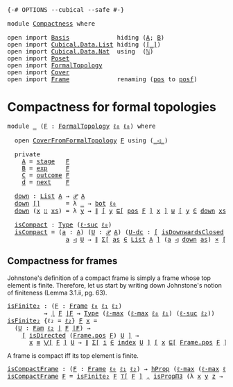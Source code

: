 <pre class="Agda"><a id="9" class="Symbol">{-#</a> <a id="13" class="Keyword">OPTIONS</a> <a id="21" class="Pragma">--cubical</a> <a id="31" class="Pragma">--safe</a> <a id="38" class="Symbol">#-}</a>

<a id="43" class="Keyword">module</a> <a id="50" href="Compactness.html" class="Module">Compactness</a> <a id="62" class="Keyword">where</a>

<a id="69" class="Keyword">open</a> <a id="74" class="Keyword">import</a> <a id="81" href="Basis.html" class="Module">Basis</a>             <a id="99" class="Keyword">hiding</a> <a id="106" class="Symbol">(</a><a id="107" href="Basis.html#2514" class="Generalizable">A</a><a id="108" class="Symbol">;</a> <a id="110" href="Basis.html#2531" class="Generalizable">B</a><a id="111" class="Symbol">)</a>
<a id="113" class="Keyword">open</a> <a id="118" class="Keyword">import</a> <a id="125" href="Cubical.Data.List.html" class="Module">Cubical.Data.List</a> <a id="143" class="Keyword">hiding</a> <a id="150" class="Symbol">(</a><a id="151" href="Cubical.Data.List.Base.html#298" class="Function Operator">[_]</a><a id="154" class="Symbol">)</a>
<a id="156" class="Keyword">open</a> <a id="161" class="Keyword">import</a> <a id="168" href="Cubical.Data.Nat.html" class="Module">Cubical.Data.Nat</a>  <a id="186" class="Keyword">using</a>  <a id="193" class="Symbol">(</a><a id="194" href="Cubical.Data.Nat.Base.html#222" class="Datatype">ℕ</a><a id="195" class="Symbol">)</a>
<a id="197" class="Keyword">open</a> <a id="202" class="Keyword">import</a> <a id="209" href="Poset.html" class="Module">Poset</a>
<a id="215" class="Keyword">open</a> <a id="220" class="Keyword">import</a> <a id="227" href="FormalTopology.html" class="Module">FormalTopology</a>
<a id="242" class="Keyword">open</a> <a id="247" class="Keyword">import</a> <a id="254" href="Cover.html" class="Module">Cover</a>
<a id="260" class="Keyword">open</a> <a id="265" class="Keyword">import</a> <a id="272" href="Frame.html" class="Module">Frame</a>             <a id="290" class="Keyword">renaming</a> <a id="299" class="Symbol">(</a><a id="300" href="Frame.html#3968" class="Function">pos</a> <a id="304" class="Symbol">to</a> <a id="pos"></a><a id="307" href="Compactness.html#307" class="Function">posf</a><a id="311" class="Symbol">)</a>
</pre>
# Compactness for formal topologies

<pre class="Agda"><a id="363" class="Keyword">module</a> <a id="370" href="Compactness.html#370" class="Module">_</a> <a id="372" class="Symbol">(</a><a id="373" href="Compactness.html#373" class="Bound">F</a> <a id="375" class="Symbol">:</a> <a id="377" href="FormalTopology.html#1345" class="Function">FormalTopology</a> <a id="392" href="Basis.html#2455" class="Generalizable">ℓ₀</a> <a id="395" href="Basis.html#2455" class="Generalizable">ℓ₀</a><a id="397" class="Symbol">)</a> <a id="399" class="Keyword">where</a>

  <a id="408" class="Keyword">open</a> <a id="413" href="Cover.html#378" class="Module">CoverFromFormalTopology</a> <a id="437" href="Compactness.html#373" class="Bound">F</a> <a id="439" class="Keyword">using</a> <a id="445" class="Symbol">(</a><a id="446" href="Cover.html#703" class="Datatype Operator">_◁_</a><a id="449" class="Symbol">)</a>

  <a id="454" class="Keyword">private</a>
    <a id="466" href="Compactness.html#466" class="Function">A</a> <a id="468" class="Symbol">=</a> <a id="470" href="FormalTopology.html#1665" class="Function">stage</a>   <a id="478" href="Compactness.html#373" class="Bound">F</a>
    <a id="484" href="Compactness.html#484" class="Function">B</a> <a id="486" class="Symbol">=</a> <a id="488" href="FormalTopology.html#1752" class="Function">exp</a>     <a id="496" href="Compactness.html#373" class="Bound">F</a>
    <a id="502" href="Compactness.html#502" class="Function">C</a> <a id="504" class="Symbol">=</a> <a id="506" href="FormalTopology.html#1852" class="Function">outcome</a> <a id="514" href="Compactness.html#373" class="Bound">F</a>
    <a id="520" href="Compactness.html#520" class="Function">d</a> <a id="522" class="Symbol">=</a> <a id="524" href="FormalTopology.html#1978" class="Function">next</a>    <a id="532" href="Compactness.html#373" class="Bound">F</a>

  <a id="537" href="Compactness.html#537" class="Function">down</a> <a id="542" class="Symbol">:</a> <a id="544" href="Agda.Builtin.List.html#148" class="Datatype">List</a> <a id="549" href="Compactness.html#466" class="Function">A</a> <a id="551" class="Symbol">→</a> <a id="553" href="Basis.html#3861" class="Function">𝒫</a> <a id="555" href="Compactness.html#466" class="Function">A</a>
  <a id="559" href="Compactness.html#537" class="Function">down</a> <a id="564" href="Agda.Builtin.List.html#185" class="InductiveConstructor">[]</a>       <a id="573" class="Symbol">=</a> <a id="575" class="Symbol">λ</a> <a id="577" href="Compactness.html#577" class="Bound">_</a> <a id="579" class="Symbol">→</a> <a id="581" href="Basis.html#3274" class="Function">bot</a> <a id="585" href="Compactness.html#392" class="Bound">ℓ₀</a>
  <a id="590" href="Compactness.html#537" class="Function">down</a> <a id="595" class="Symbol">(</a><a id="596" href="Compactness.html#596" class="Bound">x</a> <a id="598" href="Agda.Builtin.List.html#200" class="InductiveConstructor Operator">∷</a> <a id="600" href="Compactness.html#600" class="Bound">xs</a><a id="602" class="Symbol">)</a> <a id="604" class="Symbol">=</a> <a id="606" class="Symbol">λ</a> <a id="608" href="Compactness.html#608" class="Bound">y</a> <a id="610" class="Symbol">→</a> <a id="612" href="Basis.html#6919" class="Datatype Operator">∥</a> <a id="614" href="Basis.html#1600" class="Function Operator">[</a> <a id="616" href="Compactness.html#608" class="Bound">y</a> <a id="618" href="Poset.html#2551" class="Function">⊑[</a> <a id="621" href="FormalTopology.html#1525" class="Function">pos</a> <a id="625" href="Compactness.html#373" class="Bound">F</a> <a id="627" href="Poset.html#2551" class="Function">]</a> <a id="629" href="Compactness.html#596" class="Bound">x</a> <a id="631" href="Basis.html#1600" class="Function Operator">]</a> <a id="633" href="Cubical.Data.Sum.Base.html#226" class="Datatype Operator">⊎</a> <a id="635" href="Basis.html#1600" class="Function Operator">[</a> <a id="637" href="Compactness.html#608" class="Bound">y</a> <a id="639" href="Basis.html#3904" class="Function Operator">∈</a> <a id="641" href="Compactness.html#537" class="Function">down</a> <a id="646" href="Compactness.html#600" class="Bound">xs</a> <a id="649" href="Basis.html#1600" class="Function Operator">]</a> <a id="651" href="Basis.html#6919" class="Datatype Operator">∥</a> <a id="653" href="Agda.Builtin.Sigma.html#236" class="InductiveConstructor Operator">,</a> <a id="655" href="Basis.html#7006" class="Function">∥∥-prop</a> <a id="663" class="Symbol">_</a>

  <a id="668" href="Compactness.html#668" class="Function">isCompact</a> <a id="678" class="Symbol">:</a> <a id="680" href="Cubical.Core.Primitives.html#1230" class="Primitive">Type</a> <a id="685" class="Symbol">(</a><a id="686" href="Cubical.Core.Primitives.html#1174" class="Primitive">ℓ-suc</a> <a id="692" href="Compactness.html#392" class="Bound">ℓ₀</a><a id="694" class="Symbol">)</a>
  <a id="698" href="Compactness.html#668" class="Function">isCompact</a> <a id="708" class="Symbol">=</a> <a id="710" class="Symbol">(</a><a id="711" href="Compactness.html#711" class="Bound">a</a> <a id="713" class="Symbol">:</a> <a id="715" href="Compactness.html#466" class="Function">A</a><a id="716" class="Symbol">)</a> <a id="718" class="Symbol">(</a><a id="719" href="Compactness.html#719" class="Bound">U</a> <a id="721" class="Symbol">:</a> <a id="723" href="Basis.html#3861" class="Function">𝒫</a> <a id="725" href="Compactness.html#466" class="Function">A</a><a id="726" class="Symbol">)</a> <a id="728" class="Symbol">(</a><a id="729" href="Compactness.html#729" class="Bound">U-dc</a> <a id="734" class="Symbol">:</a> <a id="736" href="Basis.html#1600" class="Function Operator">[</a> <a id="738" href="Poset.html#6742" class="Function">isDownwardsClosed</a> <a id="756" class="Symbol">(</a><a id="757" href="FormalTopology.html#1525" class="Function">pos</a> <a id="761" href="Compactness.html#373" class="Bound">F</a><a id="762" class="Symbol">)</a> <a id="764" href="Compactness.html#719" class="Bound">U</a> <a id="766" href="Basis.html#1600" class="Function Operator">]</a><a id="767" class="Symbol">)</a> <a id="769" class="Symbol">→</a>
                <a id="787" href="Compactness.html#711" class="Bound">a</a> <a id="789" href="Cover.html#703" class="Datatype Operator">◁</a> <a id="791" href="Compactness.html#719" class="Bound">U</a> <a id="793" class="Symbol">→</a> <a id="795" href="Basis.html#6919" class="Datatype Operator">∥</a> <a id="797" href="Cubical.Core.Primitives.html#6302" class="Function">Σ[</a> <a id="800" href="Compactness.html#800" class="Bound">as</a> <a id="803" href="Cubical.Core.Primitives.html#6302" class="Function">∈</a> <a id="805" href="Agda.Builtin.List.html#148" class="Datatype">List</a> <a id="810" href="Compactness.html#466" class="Function">A</a> <a id="812" href="Cubical.Core.Primitives.html#6302" class="Function">]</a> <a id="814" class="Symbol">(</a><a id="815" href="Compactness.html#711" class="Bound">a</a> <a id="817" href="Cover.html#703" class="Datatype Operator">◁</a> <a id="819" href="Compactness.html#537" class="Function">down</a> <a id="824" href="Compactness.html#800" class="Bound">as</a><a id="826" class="Symbol">)</a> <a id="828" href="Cubical.Data.Sigma.Base.html#489" class="Function Operator">×</a> <a id="830" href="Basis.html#1600" class="Function Operator">[</a> <a id="832" href="Compactness.html#537" class="Function">down</a> <a id="837" href="Compactness.html#800" class="Bound">as</a> <a id="840" href="Basis.html#4292" class="Function Operator">⊆</a> <a id="842" href="Compactness.html#719" class="Bound">U</a> <a id="844" href="Basis.html#1600" class="Function Operator">]</a> <a id="846" href="Basis.html#6919" class="Datatype Operator">∥</a>
</pre>
## Compactness for frames

Johnstone's definition of a compact frame is simply a frame whose top element is
finite. Therefore, let us start by writing down Johnstone's notion of
finiteness (Lemma 3.1.ii, pg. 63).

<pre class="Agda"><a id="isFinite₂"></a><a id="1075" href="Compactness.html#1075" class="Function">isFinite₂</a> <a id="1085" class="Symbol">:</a> <a id="1087" class="Symbol">(</a><a id="1088" href="Compactness.html#1088" class="Bound">F</a> <a id="1090" class="Symbol">:</a> <a id="1092" href="Frame.html#3701" class="Function">Frame</a> <a id="1098" href="Basis.html#2455" class="Generalizable">ℓ₀</a> <a id="1101" href="Basis.html#2458" class="Generalizable">ℓ₁</a> <a id="1104" href="Basis.html#2461" class="Generalizable">ℓ₂</a><a id="1106" class="Symbol">)</a>
          <a id="1118" class="Symbol">→</a> <a id="1120" href="Frame.html#3884" class="Function Operator">∣</a> <a id="1122" href="Compactness.html#1088" class="Bound">F</a> <a id="1124" href="Frame.html#3884" class="Function Operator">∣F</a> <a id="1127" class="Symbol">→</a> <a id="1129" href="Cubical.Core.Primitives.html#1230" class="Primitive">Type</a> <a id="1134" class="Symbol">(</a><a id="1135" href="Cubical.Core.Primitives.html#1202" class="Primitive">ℓ-max</a> <a id="1141" class="Symbol">(</a><a id="1142" href="Cubical.Core.Primitives.html#1202" class="Primitive">ℓ-max</a> <a id="1148" href="Basis.html#2455" class="Generalizable">ℓ₀</a> <a id="1151" href="Basis.html#2458" class="Generalizable">ℓ₁</a><a id="1153" class="Symbol">)</a> <a id="1155" class="Symbol">(</a><a id="1156" href="Cubical.Core.Primitives.html#1174" class="Primitive">ℓ-suc</a> <a id="1162" href="Basis.html#2461" class="Generalizable">ℓ₂</a><a id="1164" class="Symbol">))</a>
<a id="1167" href="Compactness.html#1075" class="Function">isFinite₂</a> <a id="1177" class="Symbol">{</a><a id="1178" class="Argument">ℓ₂</a> <a id="1181" class="Symbol">=</a> <a id="1183" href="Compactness.html#1183" class="Bound">ℓ₂</a><a id="1185" class="Symbol">}</a> <a id="1187" href="Compactness.html#1187" class="Bound">F</a> <a id="1189" href="Compactness.html#1189" class="Bound">x</a> <a id="1191" class="Symbol">=</a>
  <a id="1195" class="Symbol">(</a><a id="1196" href="Compactness.html#1196" class="Bound">U</a> <a id="1198" class="Symbol">:</a> <a id="1200" href="Basis.html#5064" class="Function">Fam</a> <a id="1204" href="Compactness.html#1183" class="Bound">ℓ₂</a> <a id="1207" href="Frame.html#3884" class="Function Operator">∣</a> <a id="1209" href="Compactness.html#1187" class="Bound">F</a> <a id="1211" href="Frame.html#3884" class="Function Operator">∣F</a><a id="1213" class="Symbol">)</a> <a id="1215" class="Symbol">→</a>
    <a id="1221" href="Basis.html#1600" class="Function Operator">[</a> <a id="1223" href="Poset.html#7416" class="Function">isDirected</a> <a id="1234" class="Symbol">(</a><a id="1235" href="Frame.html#3968" class="Function">Frame.pos</a> <a id="1245" href="Compactness.html#1187" class="Bound">F</a><a id="1246" class="Symbol">)</a> <a id="1248" href="Compactness.html#1196" class="Bound">U</a> <a id="1250" href="Basis.html#1600" class="Function Operator">]</a> <a id="1252" class="Symbol">→</a>
      <a id="1260" href="Compactness.html#1189" class="Bound">x</a> <a id="1262" href="Agda.Builtin.Cubical.Path.html#381" class="Function Operator">≡</a> <a id="1264" href="Frame.html#4300" class="Function Operator">⋁[</a> <a id="1267" href="Compactness.html#1187" class="Bound">F</a> <a id="1269" href="Frame.html#4300" class="Function Operator">]</a> <a id="1271" href="Compactness.html#1196" class="Bound">U</a> <a id="1273" class="Symbol">→</a> <a id="1275" href="Basis.html#6919" class="Datatype Operator">∥</a> <a id="1277" href="Cubical.Core.Primitives.html#6302" class="Function">Σ[</a> <a id="1280" href="Compactness.html#1280" class="Bound">i</a> <a id="1282" href="Cubical.Core.Primitives.html#6302" class="Function">∈</a> <a id="1284" href="Basis.html#5139" class="Function">index</a> <a id="1290" href="Compactness.html#1196" class="Bound">U</a> <a id="1292" href="Cubical.Core.Primitives.html#6302" class="Function">]</a> <a id="1294" href="Basis.html#1600" class="Function Operator">[</a> <a id="1296" href="Compactness.html#1189" class="Bound">x</a> <a id="1298" href="Poset.html#2551" class="Function">⊑[</a> <a id="1301" href="Frame.html#3968" class="Function">Frame.pos</a> <a id="1311" href="Compactness.html#1187" class="Bound">F</a> <a id="1313" href="Poset.html#2551" class="Function">]</a> <a id="1315" class="Symbol">(</a><a id="1316" href="Compactness.html#1196" class="Bound">U</a> <a id="1318" href="Basis.html#5232" class="Function Operator">$</a> <a id="1320" href="Compactness.html#1280" class="Bound">i</a><a id="1321" class="Symbol">)</a> <a id="1323" href="Basis.html#1600" class="Function Operator">]</a> <a id="1325" href="Basis.html#6919" class="Datatype Operator">∥</a>
</pre>
A frame is compact iff its top element is finite.

<pre class="Agda"><a id="isCompactFrame"></a><a id="1391" href="Compactness.html#1391" class="Function">isCompactFrame</a> <a id="1406" class="Symbol">:</a> <a id="1408" class="Symbol">(</a><a id="1409" href="Compactness.html#1409" class="Bound">F</a> <a id="1411" class="Symbol">:</a> <a id="1413" href="Frame.html#3701" class="Function">Frame</a> <a id="1419" href="Basis.html#2455" class="Generalizable">ℓ₀</a> <a id="1422" href="Basis.html#2458" class="Generalizable">ℓ₁</a> <a id="1425" href="Basis.html#2461" class="Generalizable">ℓ₂</a><a id="1427" class="Symbol">)</a> <a id="1429" class="Symbol">→</a> <a id="1431" href="Cubical.Foundations.HLevels.html#1500" class="Function">hProp</a> <a id="1437" class="Symbol">(</a><a id="1438" href="Cubical.Core.Primitives.html#1202" class="Primitive">ℓ-max</a> <a id="1444" class="Symbol">(</a><a id="1445" href="Cubical.Core.Primitives.html#1202" class="Primitive">ℓ-max</a> <a id="1451" href="Basis.html#2455" class="Generalizable">ℓ₀</a> <a id="1454" href="Basis.html#2458" class="Generalizable">ℓ₁</a><a id="1456" class="Symbol">)</a> <a id="1458" class="Symbol">(</a><a id="1459" href="Cubical.Core.Primitives.html#1174" class="Primitive">ℓ-suc</a> <a id="1465" href="Basis.html#2461" class="Generalizable">ℓ₂</a><a id="1467" class="Symbol">))</a>
<a id="1470" href="Compactness.html#1391" class="Function">isCompactFrame</a> <a id="1485" href="Compactness.html#1485" class="Bound">F</a> <a id="1487" class="Symbol">=</a> <a id="1489" href="Compactness.html#1075" class="Function">isFinite₂</a> <a id="1499" href="Compactness.html#1485" class="Bound">F</a> <a id="1501" href="Frame.html#4098" class="Function Operator">⊤[</a> <a id="1504" href="Compactness.html#1485" class="Bound">F</a> <a id="1506" href="Frame.html#4098" class="Function Operator">]</a> <a id="1508" href="Agda.Builtin.Sigma.html#236" class="InductiveConstructor Operator">,</a> <a id="1510" href="Cubical.Foundations.HLevels.html#15231" class="Function">isPropΠ3</a> <a id="1519" class="Symbol">(λ</a> <a id="1522" href="Compactness.html#1522" class="Bound">x</a> <a id="1524" href="Compactness.html#1524" class="Bound">y</a> <a id="1526" href="Compactness.html#1526" class="Bound">z</a> <a id="1528" class="Symbol">→</a> <a id="1530" href="Basis.html#7006" class="Function">∥∥-prop</a> <a id="1538" class="Symbol">_)</a>
</pre>